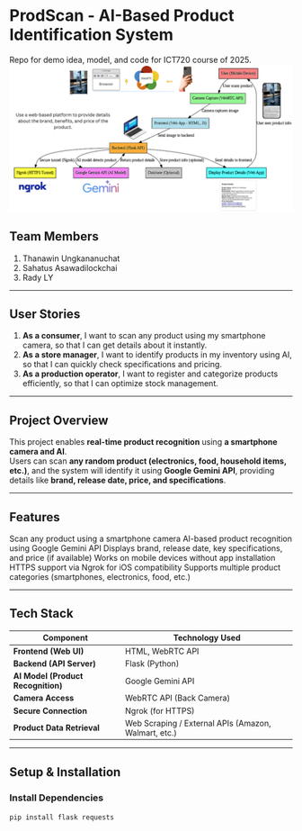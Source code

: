 # ProdScan - AI-Based Product Identification System  

Repo for demo idea, model, and code for ICT720 course of 2025.
![Product Flowchart](image/Product.png)


## Team Members  

1. Thanawin Ungkananuchat  
2. Sahatus Asawadilockchai  
3. Rady LY  

---

## **User Stories**  

1. **As a consumer**, I want to scan any product using my smartphone camera, so that I can get details about it instantly.  
2. **As a store manager**, I want to identify products in my inventory using AI, so that I can quickly check specifications and pricing.  
3. **As a production operator**, I want to register and categorize products efficiently, so that I can optimize stock management.  

---

## **Project Overview**  
This project enables **real-time product recognition** using **a smartphone camera and AI**.  
Users can scan **any random product (electronics, food, household items, etc.)**, and the system will identify it using **Google Gemini API**, providing details like **brand, release date, price, and specifications**.

---

## **Features**  
Scan any product using a smartphone camera
AI-based product recognition using Google Gemini API
Displays brand, release date, key specifications, and price (if available)
Works on mobile devices without app installation
HTTPS support via Ngrok for iOS compatibility
Supports multiple product categories (smartphones, electronics, food, etc.)

---

## **Tech Stack**  

| Component  | Technology Used |
|------------|----------------|
| **Frontend (Web UI)** | HTML, WebRTC API |
| **Backend (API Server)** | Flask (Python) |
| **AI Model (Product Recognition)** | Google Gemini API |
| **Camera Access** | WebRTC API (Back Camera) |
| **Secure Connection** | Ngrok (for HTTPS) |
| **Product Data Retrieval** | Web Scraping / External APIs (Amazon, Walmart, etc.) |

---

## **Setup & Installation**  

### **Install Dependencies**  
```bash
pip install flask requests
